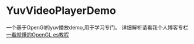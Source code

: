 # YuvVideoPlayerDemo
一个基于OpenGl的yuv播放demo,用于学习专门。
详细解析请看我个人博客专栏 [一看就懂的OpenGL es教程](https://juejin.cn/post/7033711811006464030)  
